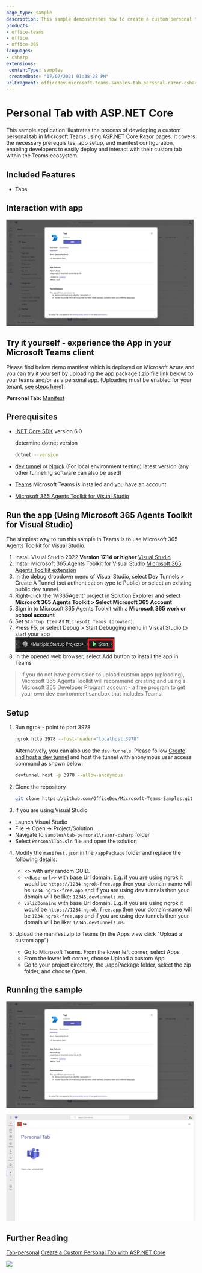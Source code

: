 ```yaml
---
page_type: sample
description: This sample demonstrates how to create a custom personal tab for Microsoft Teams using ASP.NET Core Razor pages.
products:
- office-teams
- office
- office-365
languages:
- csharp
extensions:
 contentType: samples
 createdDate: "07/07/2021 01:38:28 PM"
urlFragment: officedev-microsoft-teams-samples-tab-personal-razor-csharp
---
```


# Personal Tab with ASP.NET Core

This sample application illustrates the process of developing a custom personal tab in Microsoft Teams using ASP.NET Core Razor pages. It covers the necessary prerequisites, app setup, and manifest configuration, enabling developers to easily deploy and interact with their custom tab within the Teams ecosystem.

 ## Included Features
* Tabs

## Interaction with app

![personaltabmodule](Images/PersonalTabModule.gif)

## Try it yourself - experience the App in your Microsoft Teams client
Please find below demo manifest which is deployed on Microsoft Azure and you can try it yourself by uploading the app package (.zip file link below) to your teams and/or as a personal app. (Uploading must be enabled for your tenant, [see steps here](https://docs.microsoft.com/microsoftteams/platform/concepts/build-and-test/prepare-your-o365-tenant#enable-custom-teams-apps-and-turn-on-custom-app-uploading)).

**Personal Tab:** [Manifest](/samples/tab-personal/mvc-csharp/demo-manifest/tab-personal.zip)


## Prerequisites

- [.NET Core SDK](https://dotnet.microsoft.com/download) version 6.0

  determine dotnet version
  ```bash
  dotnet --version
  ```
- [dev tunnel](https://learn.microsoft.com/en-us/azure/developer/dev-tunnels/get-started?tabs=windows) or [Ngrok](https://ngrok.com/download) (For local environment testing) latest version (any other tunneling software can also be used)
  
- [Teams](https://teams.microsoft.com) Microsoft Teams is installed and you have an account

- [Microsoft 365 Agents Toolkit for Visual Studio](https://learn.microsoft.com/en-us/microsoftteams/platform/toolkit/toolkit-v4/install-teams-toolkit-vs?pivots=visual-studio-v17-7)

## Run the app (Using Microsoft 365 Agents Toolkit for Visual Studio)

The simplest way to run this sample in Teams is to use Microsoft 365 Agents Toolkit for Visual Studio.
1. Install Visual Studio 2022 **Version 17.14 or higher** [Visual Studio](https://visualstudio.microsoft.com/downloads/)
1. Install Microsoft 365 Agents Toolkit for Visual Studio [Microsoft 365 Agents Toolkit extension](https://learn.microsoft.com/en-us/microsoftteams/platform/toolkit/toolkit-v4/install-teams-toolkit-vs?pivots=visual-studio-v17-7)
1. In the debug dropdown menu of Visual Studio, select Dev Tunnels > Create A Tunnel (set authentication type to Public) or select an existing public dev tunnel.
1. Right-click the 'M365Agent' project in Solution Explorer and select **Microsoft 365 Agents Toolkit > Select Microsoft 365 Account**
1. Sign in to Microsoft 365 Agents Toolkit with a **Microsoft 365 work or school account**
1. Set `Startup Item` as `Microsoft Teams (browser)`.
1. Press F5, or select Debug > Start Debugging menu in Visual Studio to start your app
</br>![image](https://raw.githubusercontent.com/OfficeDev/TeamsFx/dev/docs/images/visualstudio/debug/debug-button.png)
1. In the opened web browser, select Add button to install the app in Teams
> If you do not have permission to upload custom apps (uploading), Microsoft 365 Agents Toolkit will recommend creating and using a Microsoft 365 Developer Program account - a free program to get your own dev environment sandbox that includes Teams.

## Setup

1. Run ngrok - point to port 3978

   ```bash
   ngrok http 3978 --host-header="localhost:3978"
   ```  

   Alternatively, you can also use the `dev tunnels`. Please follow [Create and host a dev tunnel](https://learn.microsoft.com/en-us/azure/developer/dev-tunnels/get-started?tabs=windows) and host the tunnel with anonymous user access command as shown below:

   ```bash
   devtunnel host -p 3978 --allow-anonymous
   ```


2. Clone the repository
   ```bash
   git clone https://github.com/OfficeDev/Microsoft-Teams-Samples.git
   ```

3. If you are using Visual Studio
 - Launch Visual Studio
 - File -> Open -> Project/Solution
 - Navigate to ```samples\tab-personal\razor-csharp``` folder
 - Select ```PersonalTab.sln``` file and open the solution

4. Modify the `manifest.json` in the `/appPackage` folder and replace the following details:
   - <<Guid>> with any random GUID.
   - `<<Base-url>>` with base Url domain. E.g. if you are using ngrok it would be `https://1234.ngrok-free.app` then your domain-name will be `1234.ngrok-free.app` and if you are using dev tunnels then your domain will be like: `12345.devtunnels.ms`.
   - `validDomains` with base Url domain. E.g. if you are using ngrok it would be `https://1234.ngrok-free.app` then your domain-name will be `1234.ngrok-free.app` and if you are using dev tunnels then your domain will be like: `12345.devtunnels.ms`.

5. Upload the manifest.zip to Teams (in the Apps view click "Upload a custom app")
   - Go to Microsoft Teams. From the lower left corner, select Apps
   - From the lower left corner, choose Upload a custom App
   - Go to your project directory, the ./appPackage folder, select the zip folder, and choose Open.

## Running the sample

![personaltabinstllation](Images/1.Install.png)

![personaltab](Images/2.Tab_Page.png)

## Further Reading

[Tab-personal](https://learn.microsoft.com/microsoftteams/platform/tabs/what-are-tabs)
[Create a Custom Personal Tab with ASP.NET Core](https://learn.microsoft.com/microsoftteams/platform/tabs/how-to/create-personal-tab?pivots=mvc-csharp)




<img src="https://pnptelemetry.azurewebsites.net/microsoft-teams-samples/samples/tab-personal-razor-csharp" />
